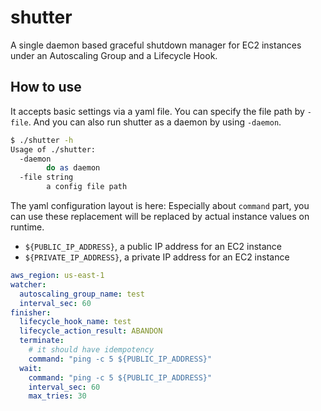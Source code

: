 # shutter

A single daemon based graceful shutdown manager for EC2 instances under an Autoscaling Group and a Lifecycle Hook.

## How to use

It accepts basic settings via a yaml file. You can specify the file path by `-file`.
And you can also run shutter as a daemon by using `-daemon`.

```sh
$ ./shutter -h
Usage of ./shutter:
  -daemon
        do as daemon
  -file string
        a config file path
```

The yaml configuration layout is here:
Especially about `command` part, you can use these replacement will be replaced by actual instance values on runtime.

- `${PUBLIC_IP_ADDRESS}`, a public IP address for an EC2 instance
- `${PRIVATE_IP_ADDRESS}`, a private IP address for an EC2 instance

```yaml
aws_region: us-east-1
watcher:
  autoscaling_group_name: test
  interval_sec: 60
finisher:
  lifecycle_hook_name: test
  lifecycle_action_result: ABANDON
  terminate:
    # it should have idempotency
    command: "ping -c 5 ${PUBLIC_IP_ADDRESS}"
  wait:
    command: "ping -c 5 ${PUBLIC_IP_ADDRESS}"
    interval_sec: 60
    max_tries: 30
```
